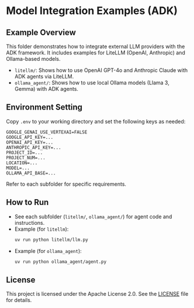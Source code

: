 # Model Integration Examples (ADK)

## Example Overview
This folder demonstrates how to integrate external LLM providers with the ADK framework. It includes examples for LiteLLM (OpenAI, Anthropic) and Ollama-based models.

- `litellm/`: Shows how to use OpenAI GPT-4o and Anthropic Claude with ADK agents via LiteLLM.
- `ollama_agent/`: Shows how to use local Ollama models (Llama 3, Gemma) with ADK agents.

## Environment Setting
Copy `.env` to your working directory and set the following keys as needed:

```
GOOGLE_GENAI_USE_VERTEXAI=FALSE
GOOGLE_API_KEY=...
OPENAI_API_KEY=...
ANTHROPIC_API_KEY=...
PROJECT_ID=...
PROJECT_NUM=...
LOCATION=...
MODEL=...
OLLAMA_API_BASE=...
```

Refer to each subfolder for specific requirements.

## How to Run
- See each subfolder (`litellm/`, `ollama_agent/`) for agent code and instructions.
- Example (for `litellm`):
  ```bash
  uv run python litellm/llm.py
  ```
- Example (for `ollama_agent`):
  ```bash
  uv run python ollama_agent/agent.py
  ```

## License
This project is licensed under the Apache License 2.0. See the [LICENSE](../LICENSE) file for details.
